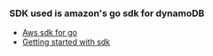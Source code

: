 ### SDK used is amazon's go sdk for dynamoDB

- [Aws sdk for go](https://docs.aws.amazon.com/sdk-for-go/)
- [Getting started with sdk](https://docs.aws.amazon.com/amazondynamodb/latest/developerguide/GettingStarted.html)